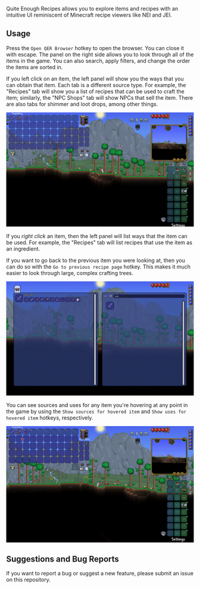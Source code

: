 Quite Enough Recipes allows you to explore items and recipes with an intuitive UI reminiscent of
Minecraft recipe viewers like NEI and JEI.

## Usage
Press the `Open QER Browser` hotkey to open the browser. You can close it with escape. The panel on
the right side allows you to look through all of the items in the game. You can also search, apply
filters, and change the order the items are sorted in.

If you left click on an item, the left panel will show you the ways that you can obtain that item.
Each tab is a different source type. For example, the "Recipes" tab will show you a list of recipes
that can be used to craft the item; similarly, the "NPC Shops" tab will show NPCs that sell the
item. There are also tabs for shimmer and loot drops, among other things.

![Source tabs](/readme_images/source_tabs.gif)

If you *right click* an item, then the left panel will list ways that the item can be used. For
example, the "Recipes" tab will list recipes that use the item as an ingredient.

If you want to go back to the previous item you were looking at, then you can do so with the `Go to
previous recipe page` hotkey. This makes it much easier to look through large, complex crafting
trees.

![Go back](/readme_images/go_back.gif)

You can see sources and uses for any item you're hovering at any point in the game by using the
`Show sources for hovered item` and `Show uses for hovered item` hotkeys, respectively.

![Show info for hovered item](/readme_images/hovered.gif)

## Suggestions and Bug Reports
If you want to report a bug or suggest a new feature, please submit an issue on this repository.
